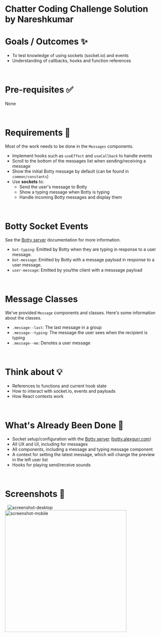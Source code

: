 # Chatter Coding Challenge Solution by Nareshkumar

# Goals / Outcomes ✨
- To test knowledge of using sockets (socket.io) and events
- Understanding of callbacks, hooks and function references

&nbsp;
# Pre-requisites ✅
None

&nbsp;
# Requirements 📖
Most of the work needs to be done in the `Messages` components.

- Implement hooks such as `useEffect` and `useCallback` to handle events
- Scroll to the bottom of the messages list when sending/receiving a message
- Show the initial Botty message by default (can be found in `common/constants`)
- Use **sockets** to:
  - Send the user's message to Botty
  - Show a typing message when Botty is typing
  - Handle incoming Botty messages and display them

&nbsp;
# Botty Socket Events
See the [Botty server](https://github.com/alexgurr/botty) documentation for more information.
- `bot-typing`: Emitted by Botty when they are typing in response to a user message.
- `bot-message`: Emitted by Botty with a message payload in response to a user message.
- `user-message`: Emitted by you/the client with a messsage payload

&nbsp;
# Message Classes
We've provided `Message` components and classes. Here's some information about the classes.
- `.message--last`: The last message in a group
- `.message--typing`: The message the user sees when the recipient is typing
- `.message--me`: Denotes a user message

&nbsp;
# Think about 💡
- References to functions and current hook state
- How to interact with socket.io, events and payloads
- How React contexts work

&nbsp;
# What's Already Been Done 🏁
- Socket setup/configuration with the [Botty server](https://github.com/alexgurr/botty) ([botty.alexgurr.com](https://botty.alexgurr.com))
- All UX and UI, including for messages
- All components, including a message and typing message component
- A context for setting the latest message, which will change the preview in the left user list
- Hooks for playing send/receive sounds

&nbsp;
# Screenshots 🌄
&nbsp;
![screenshot-desktop](https://puu.sh/Hp0C2/cb14e843de.png)
<img alt="screenshot-mobile" width=400 src="https://puu.sh/HoYEw/9b760f91f7.png" />
